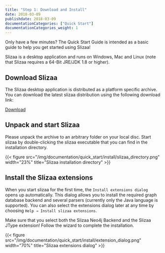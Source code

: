 ```yaml
---
title: "Step 1: Download and Install"
date: 2018-03-09
publishdate: 2018-03-09
documentationCategories: ["Quick Start"]
documentationCategories_weight: 1
---
```


Only have a few minutes? The Quick Start Guide is intended as a basic guide to help you get started using Slizaa!<!--more--> 

Slizaa is a desktop application and runs on Windows, Mac and Linux (note that Slizaa requires a 64-Bit JRE/JDK 1.8 or higher).

## Download Slizaa
The Slizaa desktop application is distributed as a platform specific archive. You can download the latest slizaa distribution using the following download link:

<a href="/download/" target="_blank" class="mt-2 mb-2 btn btn-secondary">Download <span class="pl-2 fa fa-download"></span></a>

## Unpack and start Slizaa
Please unpack the archive to an arbitrary folder on your local disc. Start slizaa by double-clicking the slizaa executable that you can find in the installation directory.

{{< figure src="/img/documentation/quick_start/install/slizaa_directory.png" width="23%" title="Slizaa installation directory" >}}

## Install the Slizaa extensions
When you start slizaa for the first time, the `Install extensions dialog` opens up automatically. This dialog allows you to install the required graph database backend and several parsers (currently only the Java language is supported). You can also select the extensions dialog later at any time by choosing `Help → Install slizaa extensions`.

Make sure that you select both the Slizaa Neo4j Backend and the Slizaa JType extension! Follow the wizard to complete the installation.

{{< figure src="/img/documentation/quick_start/install/extension_dialog.png" width="70%" title="Slizaa extensions dialog" >}}

